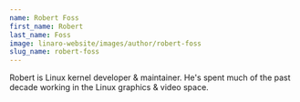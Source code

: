 ```yaml
---
name: Robert Foss
first_name: Robert
last_name: Foss
image: linaro-website/images/author/robert-foss
slug_name: robert-foss
---
```


Robert is Linux kernel developer & maintainer. He's spent much of the past decade working in the Linux graphics & video space.
